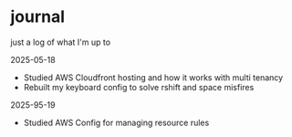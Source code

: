# journal
just a log of what I'm up to

2025-05-18
* Studied AWS Cloudfront hosting and how it works with multi tenancy
* Rebuilt my keyboard config to solve rshift and space misfires

2025-95-19
* Studied AWS Config for managing resource rules
